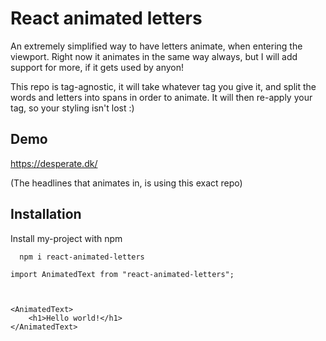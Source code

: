 
# React animated letters

An extremely simplified way to have letters animate, when entering the viewport. Right now it animates in the same way always, but I will add support for more, if it gets used by anyon!

This repo is tag-agnostic, it will take whatever tag you give it, and split the words and letters into spans in order to animate. It will then re-apply your tag, so your styling isn't lost :)

## Demo

https://desperate.dk/

(The headlines that animates in, is using this exact repo)
## Installation

Install my-project with npm

```bash
  npm i react-animated-letters
```

    import AnimatedText from "react-animated-letters";



    <AnimatedText>
        <h1>Hello world!</h1>
    </AnimatedText>
